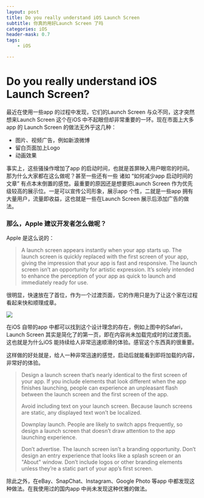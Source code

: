 ```yaml
---
layout: post
title: Do you really understand iOS Launch Screen
subtitle: 你真的用好Launch Screen 了吗
categories: iOS
header-mask: 0.7
tags: 
    - iOS

---
```



# Do you really understand iOS Launch Screen?
最近在使用一些app 的过程中发现，它们的Launch Screen 与众不同，这才突然想来Launch Screen 这个在iOS 中不起眼但却非常重要的一环。现在市面上大多app 的 Launch Screen 的做法无外乎这几种：

* 图片、视频广告，例如新浪微博
* 留白页面加上Logo
* 动画效果

事实上，这些骚操作增加了app 的启动时间，也就是首屏映入用户眼帘的时间。那为什么大家都在这么做呢？甚至一些还有一些 诸如 “如何减少app 启动时间的文章” 有点本末倒置的感觉。最重要的原因还是想要把Launch Screen 作为优先级较高的展示位。一是可以宣传公司形象，展示app 个性，二就是一些app 拥有大量用户，流量即收益，这也就是一些在Launch Screen 展示后添加广告的做法。

### 那么，Apple 建议开发者怎么做呢？

Apple 是这么说的：

> A launch screen appears instantly when your app starts up. The launch screen is quickly replaced with the first screen of your app, giving the impression that your app is fast and responsive. The launch screen isn’t an opportunity for artistic expression. It’s solely intended to enhance the perception of your app as quick to launch and immediately ready for use.   

很明显，快速放在了首位，作为一个过渡页面，它的作用只是为了让这个家在过程看起来快和顺理成章。

![](../images/post/2019-05-16_19.29.18.jpg)

在iOS 自带的app 中都可以找到这个设计理念的存在，例如上图中的Safari，Launch Screen 其实是简化了的第一页，即在内容尚未加载完成时的过渡页面。这也就是为什么iOS 能持续给人非常迅速顺滑的体验。感官这个东西真的很重要。

这样做的好处就是，给人一种非常迅速的感觉，启动后就能看到即将加载的内容，非常好的体验。

> Design a launch screen that’s nearly identical to the first screen of your app. If you include elements that look different when the app finishes launching, people can experience an unpleasant flash between the launch screen and the first screen of the app.  
>   
> Avoid including text on your launch screen. Because launch screens are static, any displayed text won’t be localized.  
>   
> Downplay launch. People are likely to switch apps frequently, so design a launch screen that doesn’t draw attention to the app launching experience.  
>   
> Don’t advertise. The launch screen isn’t a branding opportunity. Don’t design an entry experience that looks like a splash screen or an "About" window. Don’t include logos or other branding elements unless they’re a static part of your app’s first screen.  

除此之外，在eBay、SnapChat、Instagram、Google Photo 等app 中都发现这种做法。在我使用过的国内app 中尚未发现这种优雅的做法。




